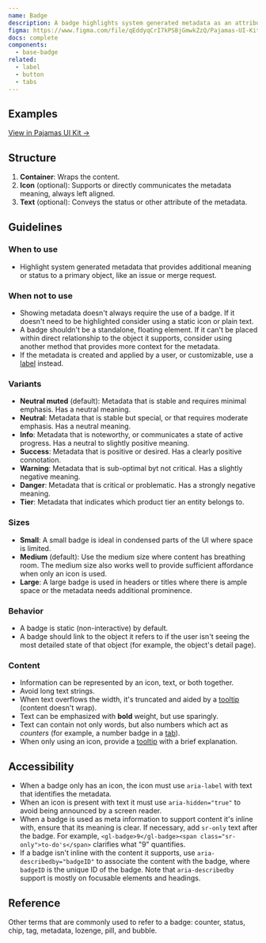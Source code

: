 ```yaml
---
name: Badge
description: A badge highlights system generated metadata as an attribute of a larger object. 
figma: https://www.figma.com/file/qEddyqCrI7kPSBjGmwkZzQ/Pajamas-UI-Kit?node-id=425%3A3
docs: complete
components:
  - base-badge
related:
  - label
  - button
  - tabs
---
```


## Examples

<story-viewer component="base-badge" story="variants" title="Badge variants"></story-viewer>

<story-viewer component="base-badge" story="actionable" title="Actionable badges"></story-viewer>

<story-viewer component="base-badge" story="badge-icon" title="With icons"></story-viewer>

[View in Pajamas UI Kit →](https://www.figma.com/file/qEddyqCrI7kPSBjGmwkZzQ/%F0%9F%93%99-Component-library?type=design&node-id=59780-92312&mode=design)

## Structure

<figure-img alt="Numbered diagram of a badge structure" label="Badge structure" src="/img/badge-structure.svg"></figure-img>

1. **Container**: Wraps the content.
1. **Icon** (optional): Supports or directly communicates the metadata meaning, always left aligned.
1. **Text** (optional): Conveys the status or other attribute of the metadata.

## Guidelines

### When to use

- Highlight system generated metadata that provides additional meaning or status to a primary object, like an issue or merge request.

### When not to use

- Showing metadata doesn't always require the use of a badge. If it doesn't need to be highlighted consider using a static icon or plain text.
- A badge shouldn't be a standalone, floating element. If it can't be placed within direct relationship to the object it supports, consider using another method that provides more context for the metadata.
- If the metadata is created and applied by a user, or customizable, use a [label](/components/label) instead.

### Variants

- **Neutral muted** (default): Metadata that is stable and requires minimal emphasis. Has a neutral meaning.
- **Neutral**: Metadata that is stable but special, or that requires moderate emphasis. Has a neutral meaning.
- **Info**: Metadata that is noteworthy, or communicates a state of active progress. Has a neutral to slightly positive meaning.
- **Success**: Metadata that is positive or desired. Has a clearly positive connotation.
- **Warning**: Metadata that is sub-optimal byt not critical. Has a slightly negative meaning.
- **Danger**: Metadata that is critical or problematic. Has a strongly negative meaning.
- **Tier**: Metadata that indicates which product tier an entity belongs to.

### Sizes

- **Small**: A small badge is ideal in condensed parts of the UI where space is limited.
- **Medium** (default): Use the medium size where content has breathing room. The medium size also works well to provide sufficient affordance when only an icon is used.
- **Large**: A large badge is used in headers or titles where there is ample space or the metadata needs additional prominence.

### Behavior

- A badge is static (non-interactive) by default.
- A badge should link to the object it refers to if the user isn't seeing the most detailed state of that object (for example, the object's detail page).

### Content

- Information can be represented by an icon, text, or both together.
- Avoid long text strings.
- When text overflows the width, it's truncated and aided by a [tooltip](/components/tooltip) (content doesn't wrap).
- Text can be emphasized with **bold** weight, but use sparingly.
- Text can contain not only words, but also numbers which act as _counters_ (for example, a number badge in a [tab](/components/tabs)).
- When only using an icon, provide a [tooltip](/components/tooltip) with a brief explanation.

## Accessibility

- When a badge only has an icon, the icon must use `aria-label` with text that identifies the metadata.
- When an icon is present with text it must use `aria-hidden="true"` to avoid being announced by a screen reader.
- When a badge is used as meta information to support content it's inline with, ensure that its meaning is clear. If necessary, add `sr-only` text after the badge. For example, `<gl-badge>9</gl-badge><span class="sr-only">to-do's</span>` clarifies what "9" quantifies.
- If a badge isn't inline with the content it supports, use `aria-describedby="badgeID"` to associate the content with the badge, where `badgeID` is the unique ID of the badge. Note that `aria-describedby` support is mostly on focusable elements and headings.

## Reference

Other terms that are commonly used to refer to a badge: counter, status, chip, tag, metadata, lozenge, pill, and bubble.
